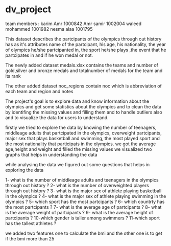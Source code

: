 # dv_project
team members :
karim Amr 1000842 
Amr samir 1002004
waleed mohammed 1001982
nesma alaa 1001795


This dataset describes the partcipants of the olympics through out history has as it's attributes name of the partcipant, his age, his nationality, the year of olympics he/she partcipanted in, the sport he/she plays ,the event that he partcipates in and if he won medal or not.

The newly added dataset medals.xlsx contains the teams and number of gold,silver and bronze medals and totalnumber of medals for the team and its rank

The other added  dataset noc_regions contain noc which is abbreviation of each team and region and notes

The project's goal is to explore data and know information about the olympics and get some statistics about the olympics and to clean the data by identifing the missing values and filling them and to handle outliers also and to visualize the data for users to understand.


firstly we tried to explore the data by knowing the number of teenagers, middleage adults that partcipated in the olympics, overweight partcipants, major sex that plays basketball and swimming, the most played sport and the most nationality that participats in the olympics. we got the average age,height and weight and filled the missing values we visualized two graphs that helps in understanding the data

while analysing the data we figured out some questions that helps in exploring the data

1- what is the number of middleage adults and teenagers in the olympics through out history ?
2- what is the number of overweighted players through out history ?
3- what is the major sex of athlete playing basketball in the olympics ?
4- what is the major sex of athlete playing swimming in the olympics ?
5- which sport has the most partcipants ?
6- which countrty has the most partcipants ?
7- what is the average age of partcipants ?
8- what is the average weight of partcipants ?
9- what is the average height of partcipants ?
10-which gender is taller among swimmers ? 
11-which sport has the tallest athletes ?

we added two features one to calculate the bmi and the other one is to get if the bmi more than 25 
